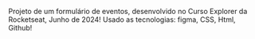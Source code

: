 Projeto de um formulário de eventos, desenvolvido no Curso Explorer da Rocketseat, Junho de 2024!
Usado as tecnologias: figma, CSS, Html, Github!

